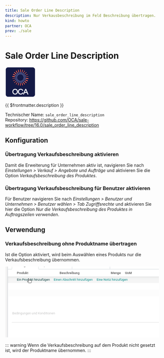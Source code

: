 ```yaml
---
title: Sale Order Line Description
description: Nur Verkausbeschreibung im Feld Beschreibung übertragen.
kind: howto
partner: OCA
prev: ./sale
---
```

# Sale Order Line Description
![icon_oca_app](attachments/icon_oca_app.png)

{{ $frontmatter.description }}

Technischer Name: `sale_order_line_description`\
Repository: <https://github.com/OCA/sale-workflow/tree/16.0/sale_order_line_description>

## Konfiguration

### Übertragung Verkaufsbeschreibung aktivieren

Damit die Erweiterung für Unternehmen aktiv ist, navigieren Sie nach *Einstellungen > Verkauf > Angebote und Aufträge* und aktivieren Sie die Option *Verkaufsbeschreibung des Produktes*.

### Übertragung Verkaufsbeschreibung für Benutzer aktivieren

Für Benutzer navigieren Sie nach *Einstellungen > Benutzer und Unternehmen > Benutzer wählen > Tab Zugriffsrechte* und aktivieren Sie  hier die Option *Nur die Verkaufsbeschreibung des Produktes in Auftragszeilen verwenden*.

## Verwendung

### Verkaufsbeschreibung ohne Produktname übertragen

Ist die Option aktiviert, wird beim Auswählen eines Produkts nur die Verkaufsbeschreibung übernommen.

![Sale Order Line Description](attachments/Sale%20Order%20Line%20Description.gif)

::: warning
Wenn die Verkaufsbeschreibung auf dem Produkt nicht gesetzt ist, wird der Produktname übernommen.
:::
